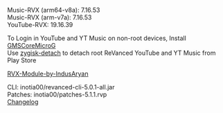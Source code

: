 Music-RVX (arm64-v8a): 7.16.53  
Music-RVX (arm-v7a): 7.16.53  
YouTube-RVX: 19.16.39  

To Login in YouTube and YT Music on non-root devices, Install [GMSCoreMicroG](https://github.com/ReVanced/GmsCore/releases)  
Use [zygisk-detach](https://github.com/j-hc/zygisk-detach) to detach root ReVanced YouTube and YT Music from Play Store  

[RVX-Module-by-IndusAryan](https://github.com/IndusAryan/RVX-Module)
  
CLI: inotia00/revanced-cli-5.0.1-all.jar  
Patches: inotia00/patches-5.1.1.rvp  
[Changelog](https://github.com/inotia00/revanced-patches/releases/tag/v5.1.1)  
